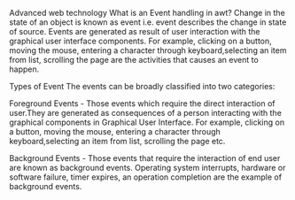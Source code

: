 
Advanced web technology
What is an Event handling in awt?
Change in the state of an object is known as event i.e. event describes the change in state of source. Events are generated as result of user interaction with the graphical user interface components. For example, clicking on a button, moving the mouse, entering a character through keyboard,selecting an item from list, scrolling the page are the activities that causes an event to happen.

Types of Event
The events can be broadly classified into two categories:

Foreground Events - Those events which require the direct interaction of user.They are generated as consequences of a person interacting with the graphical components in Graphical User Interface. For example, clicking on a button, moving the mouse, entering a character through keyboard,selecting an item from list, scrolling the page etc.

Background Events - Those events that require the interaction of end user are known as background events. Operating system interrupts, hardware or software failure, timer expires, an operation completion are the example of background events.
